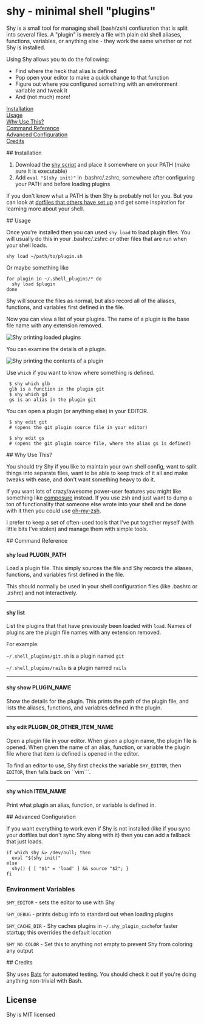# shy - minimal shell "plugins"

Shy is a small tool for managing shell (bash/zsh) confiuration that is split into several files. A "plugin" is merely a file with plain old shell aliases, functions, variables, or anything else - they work the same whether or not Shy is installed.

Using Shy allows you to do the following:

 * Find where the heck that alias is defined
 * Pop open your editor to make a quick change to that function
 * Figure out where you configured something with an environment variable and tweak it
 * And (not much) more!

[Installation](#installation)  
[Usage](#usage)  
[Why Use This?](#why)  
[Command Reference](#command-reference)  
[Advanced Configuration](#advanced-configuration)  
[Credits](#credits)  

<a name="installation"/>
## Installation

1. Download the [shy script](https://raw2.github.com/aaronroyer/shy/master/shy) and place it somewhere on your PATH (make sure it is executable)
1. Add ```eval "$(shy init)"``` in .bashrc/.zshrc, somewhere after configuring your PATH and before loading plugins


If you don't know what a PATH is then Shy is probably not for you. But you can look at [dotfiles that others have set up](http://dotfiles.github.io/) and get some inspiration for learning more about your shell.

<a name="usage"/>
## Usage

Once you're installed then you can used ```shy load``` to load plugin files. You will usually do this in your .bashrc/.zshrc or other files that are run when your shell loads.

```
shy load ~/path/to/plugin.sh
```
Or maybe something like

```
for plugin in ~/.shell_plugins/* do
  shy load $plugin
done
```

Shy will source the files as normal, but also record all of the aliases, functions, and variables first defined in the file.

Now you can view a list of your plugins. The name of a plugin is the base file name with any extension removed.

![Shy printing loaded plugins](https://raw2.github.com/aaronroyer/shy/master/doc/list.png)

You can examine the details of a plugin.

![Shy printing the contents of a plugin](https://raw2.github.com/aaronroyer/shy/master/doc/show.png)

Use ```which``` if you want to know where something is defined.

```
 $ shy which glb
 glb is a function in the plugin git
 $ shy which gd
 gs is an alias in the plugin git
```

You can open a plugin (or anything else) in your EDITOR.

```
 $ shy edit git
 # (opens the git plugin source file in your editor)

 $ shy edit gs
 # (opens the git plugin source file, where the alias gs is defined)
```

<a name="why"/>
## Why Use This?

You should try Shy if you like to maintain your own shell config, want to split things into separate files, want to be able to keep track of it all and make tweaks with ease, and don't want something heavy to do it.

If you want lots of crazy/awesome power-user features you might like something like [composure](https://github.com/erichs/composure) instead. If you use zsh and just want to dump a ton of functionality that someone else wrote into your shell and be done with it then you could use [oh-my-zsh](https://github.com/robbyrussell/oh-my-zsh).

I prefer to keep a set of often-used tools that I've put together myself (with little bits I've stolen) and manage them with simple tools.

<a name="command-reference"/>
## Command Reference

#### shy load PLUGIN_PATH

Load a plugin file. This simply sources the file and Shy records the aliases, functions, and variables first defined in the file.

This should normally be used in your shell configuration files (like .bashrc or .zshrc) and not interactively.

---

#### shy list

List the plugins that that have previously been loaded with ```load```. Names of plugins are the plugin file names with any extension removed.

For example:

```~/.shell_plugins/git.sh``` is a plugin named ```git```

```~/.shell_plugins/rails``` is a plugin named ```rails```

---

#### shy show PLUGIN_NAME

Show the details for the plugin. This prints the path of the plugin file, and lists the aliases, functions, and variables defined in the plugin.

---

#### shy edit PLUGIN_OR_OTHER_ITEM_NAME

Open a plugin file in your editor. When given a plugin name, the plugin file is opened. When given the name of an alias, function, or variable the plugin file where that item is defined is opened in the editor.

To find an editor to use, Shy first checks the variable ```SHY_EDITOR```, then ```EDITOR```, then falls back on ``vim```.

---

#### shy which ITEM_NAME

Print what plugin an alias, function, or variable is defined in.

<a name="advanced-configuration"/>
## Advanced Configuration

If you want everything to work even if Shy is not installed (like if you sync your dotfiles but don't sync Shy along with it) then you can add a fallback that just loads.

```
if which shy &> /dev/null; then
  eval "$(shy init)"
else
  shy() { [ "$1" = 'load' ] && source "$2"; }
fi
```

### Environment Variables

```SHY_EDITOR``` - sets the editor to use with Shy

```SHY_DEBUG``` - prints debug info to standard out when loading plugins

```SHY_CACHE_DIR``` - Shy caches plugins in ```~/.shy_plugin_cache```for faster startup; this overrides the default location

```SHY_NO_COLOR``` - Set this to anything not empty to prevent Shy from coloring any output

<a name="credits"/>
## Credits

Shy uses [Bats](https://github.com/sstephenson/bats) for automated testing. You should check it out if you're doing anything non-trivial with Bash.

## License

Shy is MIT licensed
